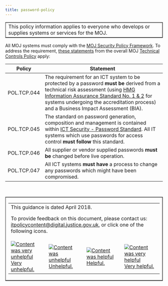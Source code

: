 ```yaml
---
title: password-policy
---
```


<table border='1'>
<tr>
<td>This policy information applies to everyone who develops or supplies systems or services for the MOJ.</td>
</tr>
</table>

All MOJ systems must comply with the [MOJ Security Policy Framework](https://intranet.justice.gov.uk/guidance/security/it-computer-security/ict-security-policy-framework/). To address the requirement, [these statements](https://intranet.justice.gov.uk/guidance/security/it-computer-security/ict-security-policy-framework/technical-controls-policy/#user-password-management) from the overall MOJ [Technical Controls Policy](https://intranet.justice.gov.uk/guidance/security/it-computer-security/ict-security-policy-framework/technical-controls-policy/) apply:

Policy | Statement
---|---
POL.TCP.044 | The requirement for an ICT system to be protected by a password **must be** derived from a technical risk assessment (using [HMG Information Assurance Standard No. 1 & 2](https://www.ncsc.gov.uk/guidance/information-risk-management-hmg-ia-standard-numbers-1-2) for systems undergoing the accreditation process) and a Business Impact Assessment (BIA).
POL.TCP.045 | The standard on password generation, composition and management is contained within [ICT Security - Password Standard](https://intranet.justice.gov.uk/guidance/security/it-computer-security/ict-security-policy-framework/password-standard/). All IT systems which use passwords for access control **must follow** this standard.
POL.TCP.046 | All supplier or vendor supplied passwords **must be** changed before live operation.
POL.TCP.047 | All ICT systems **must have** a process to change any passwords which might have been compromised.

<p>
&nbsp;
</p>

<table border='1'>
<tr>
<td><table>
<tr><td colspan='4'>This guidance is dated April 2018.
<p>
To provide feedback on this document, please contact us: <a href="mailto:itpolicycontent+password-policy@digital.justice.gov.uk?subject=password-policy">itpolicycontent@digital.justice.gov.uk</a>, or click one of the following icons.</p></td></tr>
<tr>
<td width='25%'><a href="mailto:itpolicycontent+password-policy-2@digital.justice.gov.uk?subject=password-policy-2"><img src="https://s3-eu-west-2.amazonaws.com/intranet-prod-storage-1dvcquh7kophi/uploads/2018/04/DoubleCross.gif" alt="Content was very unhelpful">Very unhelpful.</a></td>
<td width='25%'><a href="mailto:itpolicycontent+password-policy-1@digital.justice.gov.uk?subject=password-policy-1"><img src="https://s3-eu-west-2.amazonaws.com/intranet-prod-storage-1dvcquh7kophi/uploads/2018/04/Cross.gif" alt="Content was unhelpful">Unhelpful.</a></td>
<td width='25%'><a href="mailto:itpolicycontent+password-policy+1@digital.justice.gov.uk?subject=password-policy+1"><img src="https://s3-eu-west-2.amazonaws.com/intranet-prod-storage-1dvcquh7kophi/uploads/2018/04/Tick.gif" alt="Content was helpful">Helpful.</a></td>
<td width='25%'><a href="mailto:itpolicycontent+password-policy+2@digital.justice.gov.uk?subject=password-policy+2"><img src="https://s3-eu-west-2.amazonaws.com/intranet-prod-storage-1dvcquh7kophi/uploads/2018/04/DoubleTick.gif" alt="Content was very helpful">Very helpful.</a></td>
</table></td>
</tr>
</table>
